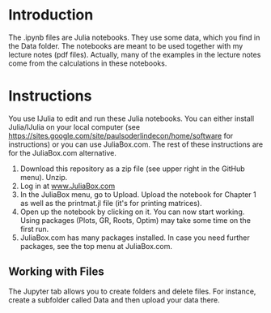 # Introduction
The .ipynb files are Julia notebooks. They use some data, which you find in the Data folder. The notebooks are meant to be used together with my lecture notes (pdf files). Actually, many of the examples in the lecture notes come from the calculations in these notebooks. 


# Instructions

You use IJulia to edit and run these Julia notebooks. You can either install Julia/IJulia on your local computer (see https://sites.google.com/site/paulsoderlindecon/home/software for instructions) or you can use JuliaBox.com. The rest of these instructions are for the JuliaBox.com alternative.

1. Download this repository as a zip file (see upper right in the GitHub menu). Unzip.
2. Log in at www.JuliaBox.com
3. In the JuliaBox menu, go to Upload. Upload the notebook for Chapter 1 as well as the printmat.jl file (it's for printing matrices).
4. Open up the notebook by clicking on it. You can now start working. Using packages (Plots, GR, Roots, Optim) may take some time on the first run. 
5. JuliaBox.com has many packages installed. In case you need further packages, see the top menu at JuliaBox.com.

## Working with Files

The Jupyter tab allows you to create folders and delete files. For instance, create a subfolder called Data and then upload your data there.
